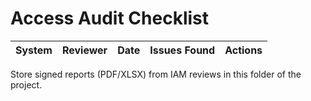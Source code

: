 # Access Audit Checklist

| System | Reviewer | Date | Issues Found | Actions |
|--------|----------|------|--------------|---------|

Store signed reports (PDF/XLSX) from IAM reviews in this folder of the project.
